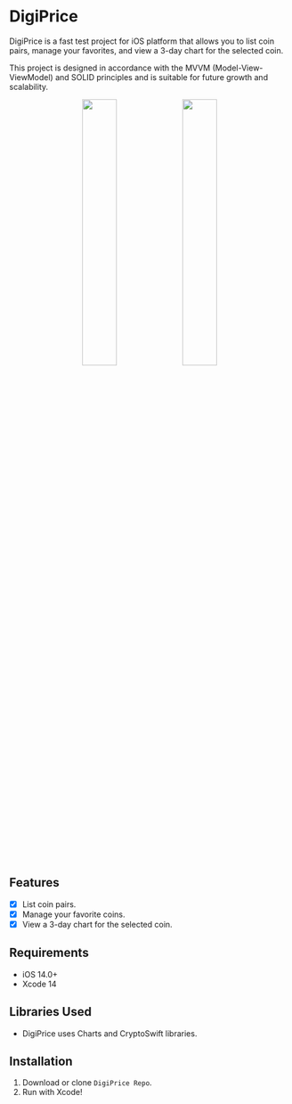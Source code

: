 # DigiPrice

DigiPrice is a fast test project for iOS platform that allows you to list coin pairs, manage your favorites, and view a 3-day chart for the selected coin.

This project is designed in accordance with the MVVM (Model-View-ViewModel) and SOLID principles and is suitable for future growth and scalability.

<p align="center">
    <img src= "https://i.imgur.com/i5HmXM4.png" width="35%" >
    <img src= "https://i.imgur.com/i5HmXM4.png" width="35%" >
</p>


## Features

- [x] List coin pairs.
- [x] Manage your favorite coins.
- [x] View a 3-day chart for the selected coin.

## Requirements

- iOS 14.0+
- Xcode 14

## Libraries Used

- DigiPrice uses Charts and CryptoSwift libraries.

## Installation

1. Download or clone ```DigiPrice Repo```.  
2. Run with Xcode!  
